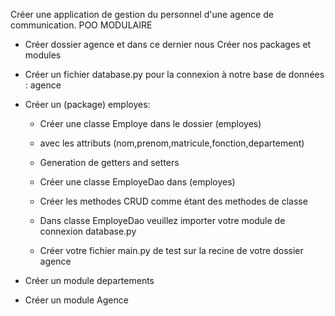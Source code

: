 Créer une application de gestion du personnel d'une agence de communication.
POO MODULAIRE
- Créer dossier agence et dans ce dernier nous Créer nos packages et modules

- Créer un fichier database.py pour la connexion à notre base de données : agence

- Créer un (package) employes:
    - Créer une classe Employe dans le dossier (employes)
    - avec les attributs (nom,prenom,matricule,fonction,departement)
    - Generation de getters and setters

    - Créer une classe EmployeDao dans (employes)
    - Créer les methodes CRUD comme étant des methodes de classe
    - Dans classe EmployeDao veuillez importer votre module de connexion database.py

    - Créer votre fichier main.py de test sur la recine de votre dossier agence





- Créer un module departements
- Créer un module Agence